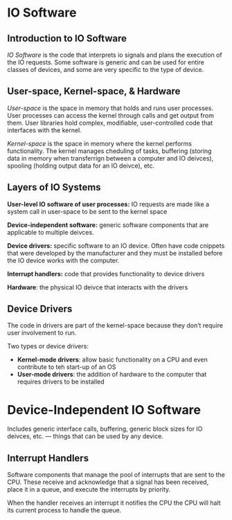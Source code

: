 # IO Software

## Introduction to IO Software

*IO Software* is the code that interprets io signals and plans the execution of the IO requests. Some software is generic and can be used for entire classes of devices, and some are very specific to the type of device.

## User-space, Kernel-space, & Hardware

*User-space* is the space in memory that holds and runs user processes. User processes can access the kernel through calls and get output from them. User libraries hold complex, modifiable, user-controlled code that interfaces with the kernel.

*Kernel-space* is the space in memory where the kernel performs functionality. The kernel manages cheduling of tasks, buffering (storing data in memory when transferrign between a computer and IO deivces), spooling (holding output data for an IO deivce), etc.

## Layers of IO Systems

**User-level IO software of user processes:** IO requests are made like a system call in user-space to be sent to the kernel space

**Device-independent software:** generic software components that are applicable to multiple deivces.

**Device drivers:** specific software to an IO device. Often have code cnippets that were developed by the manufacturer and they must be installed before the IO device works with the computer.

**Interrupt handlers:** code that provides functionality to device drivers

**Hardware**: the physical IO deivce that interacts with the drivers

## Device Drivers

The code in drivers are part of the kernel-space because they don’t require user involvement to run.

Two types or device drivers:

- **Kernel-mode drivers**: allow basic functionality on a CPU and even contribute to teh start-up of an OS
- **User-mode drivers**: the addition of hardware to the computer that requires drivers to be installed

# Device-Independent IO Software

Includes generic interface calls, buffering, generic block sizes for IO deivces, etc. — things that can be used by any device.

## Interrupt Handlers

Software components that manage the pool of interrupts that are sent to the CPU. These receive and acknowledge that a signal has been received, place it in a queue, and execute the interrupts by priority.

When the handler receives an interrupt it notifies the CPU the CPU will halt its current process to handle the queue.

